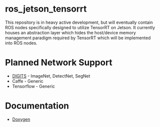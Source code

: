 # ros_jetson_tensorrt
This repository is in heavy active development, but will eventually contain ROS nodes specifically designed to utilize TensorRT on Jetson. It currently houses an abstraction layer which hides the host/device memory management paradigm required by TensorRT which will be implemented into ROS nodes.

# Planned Network Support
- [DIGITS][digits] - ImageNet, DetectNet, SegNet
- Caffe - Generic
- Tensorflow - Generic

# Documentation
- [Doxygen][docs]

[digits]: https://github.com/NVIDIA/DIGITS
[docs]: https://csvance.github.io/ros_jetson_tensorrt/
